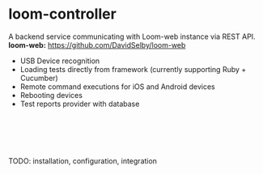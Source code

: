 # loom-controller


A backend service communicating with Loom-web instance via REST API.<br>
<b>loom-web:</b> https://github.com/DavidSelby/loom-web


 - USB Device recognition
 - Loading tests directly from framework (currently supporting Ruby + Cucumber)
 - Remote command executions for iOS and Android devices
 - Rebooting devices
 - Test reports provider with database
 <br>
 <br>
 <br>
 <br>
 
TODO: installation, configuration, integration
